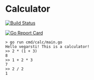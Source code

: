 # Calculator


<a href="https://github.com/vegarsti/calc/actions"><img src="https://github.com/vegarsti/calc/workflows/test/badge.svg" alt="Build Status"></a>

[![Go Report Card](https://goreportcard.com/badge/github.com/vegarsti/calc)](https://goreportcard.com/report/github.com/vegarsti/calc)

```
> go run cmd/calc/main.go
Hello vegarsti! This is a calculator!
>> 2 * (1 + 3)
8
>> 1 + 2 * 3
7
>> 2 / 2
1
```
